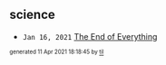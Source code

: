 ## science


* <code>Jan 16, 2021</code> [The End of Everything](2021-01-16T20-15-38-the-end-of-everything.md)

<sup><sub>generated 11 Apr 2021 18:18:45 by <a href='https://github.com/senorprogrammer/til'>til</a></sub></sup>
